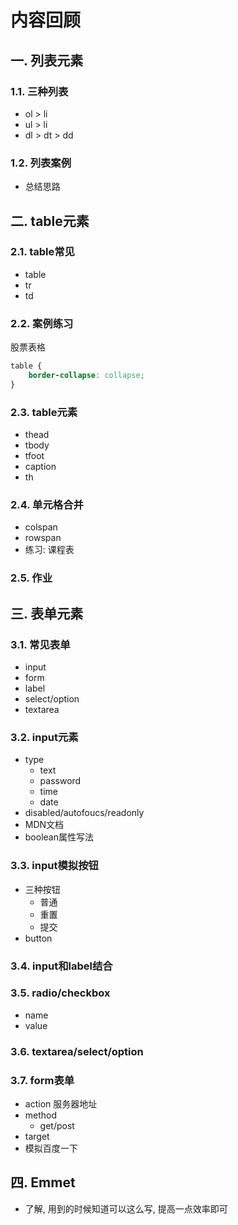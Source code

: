 # 内容回顾

## 一. 列表元素

### 1.1. 三种列表

* ol > li
* ul > li
* dl > dt > dd



### 1.2. 列表案例

* 总结思路



## 二. table元素

### 2.1. table常见

* table
* tr
* td



### 2.2. 案例练习

股票表格

```css
table {
    border-collapse: collapse;
}
```



### 2.3. table元素

* thead
* tbody
* tfoot
* caption
* th



### 2.4. 单元格合并

* colspan
* rowspan
* 练习: 课程表



### 2.5. 作业





## 三. 表单元素

### 3.1. 常见表单

* input
* form
* label
* select/option
* textarea



### 3.2. input元素

* type
  * text
  * password
  * time
  * date
* disabled/autofoucs/readonly
* MDN文档
* boolean属性写法



### 3.3. input模拟按钮

* 三种按钮
  * 普通
  * 重置
  * 提交
* button



### 3.4. input和label结合





### 3.5. radio/checkbox

* name
* value



### 3.6. textarea/select/option





### 3.7. form表单

* action 服务器地址
* method
  * get/post
* target
* 模拟百度一下



## 四. Emmet

* 了解, 用到的时候知道可以这么写, 提高一点效率即可






